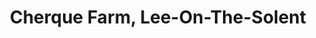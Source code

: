 ---
title: Cherque Farm, Lee-On-The-Solent
url: /cherque-farm-lee-on-the-solent/
latitude: 50.805
longitude: -1.192
---